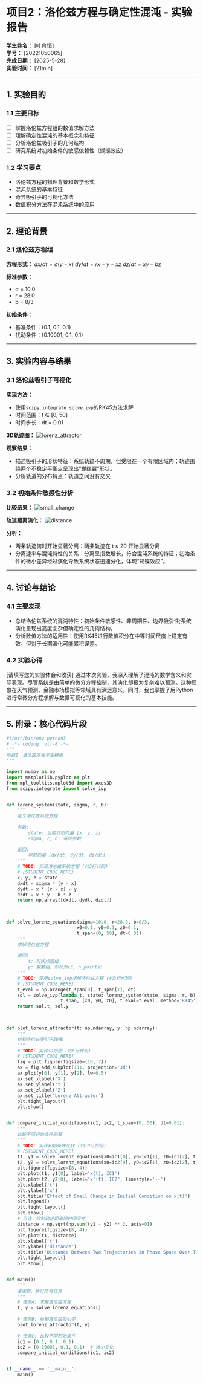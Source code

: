 # 项目2：洛伦兹方程与确定性混沌 - 实验报告

**学生姓名：** [叶育恒]  
**学号：** [20221050065]  
**完成日期：** [2025-5-28]  
**实验时间：** [21min]

---

## 1. 实验目的

### 1.1 主要目标
- [ ] 掌握洛伦兹方程组的数值求解方法
- [ ] 理解确定性混沌的基本概念和特征
- [ ] 分析洛伦兹吸引子的几何结构
- [ ] 研究系统对初始条件的敏感依赖性（蝴蝶效应）

### 1.2 学习要点
- 洛伦兹方程的物理背景和数学形式
- 混沌系统的基本特征
- 奇异吸引子的可视化方法
- 数值积分方法在混沌系统中的应用

---

## 2. 理论背景

### 2.1 洛伦兹方程组

**方程形式：**
$dx/dt = σ(y - x)$
$dy/dt = rx - y - xz$
$dz/dt = xy - bz$


**标准参数：**
- σ = 10.0
- r = 28.0
- b = 8/3

**初始条件：**
- 基准条件：(0.1, 0.1, 0.1)
- 扰动条件：(0.10001, 0.1, 0.1)

---

## 3. 实验内容与结果

### 3.1 洛伦兹吸引子可视化

**实现方法：**
- 使用`scipy.integrate.solve_ivp`的RK45方法求解
- 时间范围：t ∈ [0, 50]
- 时间步长：dt = 0.01

**3D轨迹图：**
![lorenz_attractor](https://github.com/user-attachments/assets/5c399b4d-779c-4682-9f29-779fd905f28d)


**观察结果：**
- 描述吸引子的形状特征：系统轨迹不周期，但受限在一个有限区域内；轨迹围绕两个不稳定平衡点呈现出“蝴蝶翼”形状。
- 分析轨道的分布特点：轨道之间没有交叉

### 3.2 初始条件敏感性分析

**比较结果：**
![small_change](https://github.com/user-attachments/assets/b3353869-43f9-4ea4-91f0-71ffe019693e)


**轨道距离演化：**
![distance](https://github.com/user-attachments/assets/f20fa8d4-c405-4cb6-af9a-49736a567853)


**分析：**
- 两条轨迹何时开始显著分离：两条轨迹在 t ≈ 20 开始显著分离
- 分离速率与混沌特性的关系：分离呈指数增长，符合混沌系统的特征；初始条件的微小差异经过演化导致系统状态迅速分化，体现“蝴蝶效应”。

---

## 4. 讨论与结论

### 4.1 主要发现
- 总结洛伦兹系统的混沌特性：初始条件敏感性、非周期性、边界吸引性;系统演化呈现出高度复杂但确定性的几何结构。
- 分析数值方法的适用性：使用RK45进行数值积分在中等时间尺度上稳定有效，但对于长期演化可能累积误差。

### 4.2 实验心得
[请填写您的实验体会和收获]
通过本次实验，我深入理解了混沌的数学含义和实际表现。尽管系统是由简单的微分方程控制，其演化却极为复杂难以预测。这种现象在天气预测、金融市场模拟等领域具有深远意义。同时，我也掌握了用Python进行常微分方程求解与数据可视化的基本技能。

---

## 5. 附录：核心代码片段

```python
#!/usr/bin/env python3
# -*- coding: utf-8 -*-
"""
项目2：洛伦兹方程学生模板
"""

import numpy as np
import matplotlib.pyplot as plt
from mpl_toolkits.mplot3d import Axes3D
from scipy.integrate import solve_ivp


def lorenz_system(state, sigma, r, b):
    """
    定义洛伦兹系统方程
    
    参数:
        state: 当前状态向量 [x, y, z]
        sigma, r, b: 系统参数
        
    返回:
        导数向量 [dx/dt, dy/dt, dz/dt]
    """
    # TODO: 实现洛伦兹系统方程 (约3行代码)
    # [STUDENT_CODE_HERE]
    x, y, z = state
    dxdt = sigma * (y - x)
    dydt = x * (r - z) - y
    dzdt = x * y - b * z
    return np.array([dxdt, dydt, dzdt])
    


def solve_lorenz_equations(sigma=10.0, r=28.0, b=8/3,
                          x0=0.1, y0=0.1, z0=0.1,
                          t_span=(0, 50), dt=0.01):
    """
    求解洛伦兹方程
    
    返回:
        t: 时间点数组
        y: 解数组，形状为(3, n_points)
    """
    # TODO: 使用solve_ivp求解洛伦兹方程 (约3行代码)
    # [STUDENT_CODE_HERE]
    t_eval = np.arange(t_span[0], t_span[1], dt)
    sol = solve_ivp(lambda t, state: lorenz_system(state, sigma, r, b),
                    t_span, [x0, y0, z0], t_eval=t_eval, method='RK45')
    return sol.t, sol.y
    


def plot_lorenz_attractor(t: np.ndarray, y: np.ndarray):
    """
    绘制洛伦兹吸引子3D图
    """
    # TODO: 实现3D绘图 (约6行代码)
    # [STUDENT_CODE_HERE]
    fig = plt.figure(figsize=(10, 7))
    ax = fig.add_subplot(111, projection='3d')
    ax.plot(y[0], y[1], y[2], lw=0.5)
    ax.set_xlabel('X')
    ax.set_ylabel('Y')
    ax.set_zlabel('Z')
    ax.set_title('Lorenz Attractor')
    plt.tight_layout()
    plt.show()


def compare_initial_conditions(ic1, ic2, t_span=(0, 50), dt=0.01):
    """
    比较不同初始条件的解
    """
    # TODO: 实现初始条件比较 (约10行代码)
    # [STUDENT_CODE_HERE]
    t1, y1 = solve_lorenz_equations(x0=ic1[0], y0=ic1[1], z0=ic1[2], t_span=t_span, dt=dt)
    t2, y2 = solve_lorenz_equations(x0=ic2[0], y0=ic2[1], z0=ic2[2], t_span=t_span, dt=dt)
    plt.figure(figsize=(8, 4))
    plt.plot(t1, y1[0], label='x(t), IC1')
    plt.plot(t2, y2[0], label="x'(t), IC2", linestyle='--')
    plt.xlabel('t')
    plt.ylabel('x')
    plt.title('Effect of Small Change in Initial Condition on x(t)')
    plt.legend()
    plt.tight_layout()
    plt.show()
    # 可选：绘制轨迹距离随时间变化
    distance = np.sqrt(np.sum((y1 - y2) ** 2, axis=0))
    plt.figure(figsize=(8, 4))
    plt.plot(t1, distance)
    plt.xlabel('t')
    plt.ylabel('distance')
    plt.title('Distance Between Two Trajectories in Phase Space Over Time')
    plt.tight_layout()
    plt.show()


def main():
    """
    主函数，执行所有任务
    """
    # 任务A: 求解洛伦兹方程
    t, y = solve_lorenz_equations()
    
    # 任务B: 绘制洛伦兹吸引子
    plot_lorenz_attractor(t, y)
    
    # 任务C: 比较不同初始条件
    ic1 = (0.1, 0.1, 0.1)
    ic2 = (0.10001, 0.1, 0.1)  # 微小变化
    compare_initial_conditions(ic1, ic2)


if __name__ == '__main__':
    main()
```

